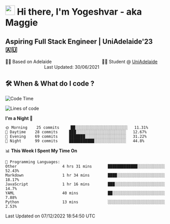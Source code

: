 <h1><img src="https://emojis.slackmojis.com/emojis/images/1531849430/4246/blob-sunglasses.gif?1531849430" width="30"/> Hi there, I'm Yogeshvar - aka Maggie</h1>

## Aspiring Full Stack Engineer | UniAdelaide'23 🇦🇺  
🏂🏻  Based on Adelaide &nbsp;&nbsp;&nbsp;&nbsp;&nbsp;&nbsp;&nbsp;&nbsp;&nbsp;&nbsp;&nbsp;&nbsp;&nbsp;&nbsp;&nbsp;&nbsp;&nbsp;&nbsp;&nbsp;&nbsp;&nbsp;&nbsp;&nbsp;&nbsp;&nbsp;&nbsp;&nbsp;&nbsp;&nbsp;&nbsp;&nbsp;&nbsp;&nbsp;&nbsp;&nbsp;&nbsp;&nbsp;&nbsp;&nbsp;👨‍💻 Student @ [UniAdelaide](https://www.adelaide.edu.au)   &nbsp;&nbsp;&nbsp;&nbsp;&nbsp;&nbsp;&nbsp;&nbsp;&nbsp;&nbsp;&nbsp;&nbsp;&nbsp;&nbsp;&nbsp;&nbsp;&nbsp;&nbsp;&nbsp;&nbsp;&nbsp;&nbsp;&nbsp;&nbsp;&nbsp;&nbsp;&nbsp;&nbsp;&nbsp;&nbsp;&nbsp;Last Updated: 30/06/2021

## 🛠 When & What do I code ?  

<!--START_SECTION:waka-->
![Code Time](http://img.shields.io/badge/Code%20Time-1%2C858%20hrs%2046%20mins-blue)

![Lines of code](https://img.shields.io/badge/From%20Hello%20World%20I%27ve%20Written-2%20Million%20lines%20of%20code-blue)

**I'm a Night 🦉** 

```text
🌞 Morning    25 commits     ██░░░░░░░░░░░░░░░░░░░░░░░   11.31% 
🌆 Daytime    28 commits     ███░░░░░░░░░░░░░░░░░░░░░░   12.67% 
🌃 Evening    69 commits     ███████░░░░░░░░░░░░░░░░░░   31.22% 
🌙 Night      99 commits     ███████████░░░░░░░░░░░░░░   44.8%

```


📊 **This Week I Spent My Time On** 

```text
💬 Programming Languages: 
Other                    4 hrs 31 mins       █████████████░░░░░░░░░░░░   52.43% 
Markdown                 1 hr 34 mins        ████░░░░░░░░░░░░░░░░░░░░░   18.17% 
JavaScript               1 hr 16 mins        ███░░░░░░░░░░░░░░░░░░░░░░   14.7% 
YAML                     40 mins             ██░░░░░░░░░░░░░░░░░░░░░░░   7.88% 
Python                   13 mins             ░░░░░░░░░░░░░░░░░░░░░░░░░   2.53%

```


 Last Updated on 07/12/2022 18:54:50 UTC
<!--END_SECTION:waka-->
